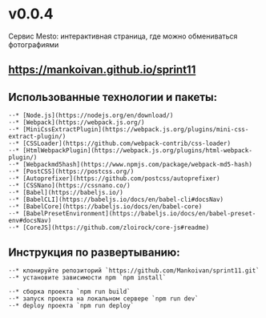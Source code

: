 # v0.0.4

Сервис Mesto: интерактивная страница, где можно обмениваться фотографиями

## https://mankoivan.github.io/sprint11

## Использованные технологии и пакеты:
    ⋅⋅* [Node.js](https://nodejs.org/en/download/)
    ⋅⋅* [Webpack](https://webpack.js.org/)
    ⋅⋅* [MiniCssExtractPlugin](https://webpack.js.org/plugins/mini-css-extract-plugin/)
    ⋅⋅* [CSSLoader](https://github.com/webpack-contrib/css-loader)
    ⋅⋅* [HtmlWebpackPlugin](https://webpack.js.org/plugins/html-webpack-plugin/)
    ⋅⋅* [Webpackmd5hash](https://www.npmjs.com/package/webpack-md5-hash)
    ⋅⋅* [PostCSS](https://postcss.org/)
    ⋅⋅* [Autoprefixer](https://github.com/postcss/autoprefixer)
    ⋅⋅* [CSSNano](https://cssnano.co/)
    ⋅⋅* [Babel](https://babeljs.io/)
    ⋅⋅* [BabelCLI](https://babeljs.io/docs/en/babel-cli#docsNav)
    ⋅⋅* [BabelCore](https://babeljs.io/docs/en/babel-core)
    ⋅⋅* [BabelPresetEnvironment](https://babeljs.io/docs/en/babel-preset-env#docsNav)
    ⋅⋅* [CoreJS](https://github.com/zloirock/core-js#readme)

## Инструкция по развертыванию:
    ⋅⋅* клонируйте репозиторий `https://github.com/Mankoivan/sprint11.git`
    ⋅⋅* уcтановите зависимости npm `npm install`

    ⋅⋅* сборка проекта `npm run build`
    ⋅⋅* запуск проекта на локальном сервере `npm run dev`
    ⋅⋅* deploy проекта `npm run deploy`